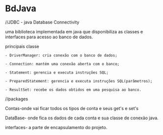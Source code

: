 # BdJava

//JDBC - java Database Connectivity

uma biblioteca implementada em java que disponibiliza as classes e interfaces para acesso ao banco de dados.

principais classe 
	
	- DriverManager: cria conexão com o banco de dados;
	
	- Connection: mantém uma conexão aberta com o banco;
	
	- Statement: gerencia e executa instruções SQL;
	
	- PreparedStatement: gerencia e executa instruções SQL(parâmetros);	
	
	- ResultSet: recebe os dados obtidos em uma pesquisa ao banco.


//packages 

Contas-onde vai ficar todos os tipos de conta
e seus get's e set's

DataBase- onde fica os dados de cada conta e sua 
classe de conexão java.

interfaces- a parte de encapsulamento do projeto.
